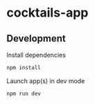 # cocktails-app

## Development

Install dependencies
```sh
npm install
```

Launch app(s) in dev mode
```sh
npm run dev
```